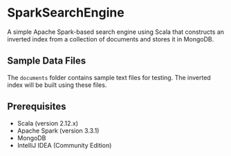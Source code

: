 # SparkSearchEngine

A simple Apache Spark-based search engine using Scala that constructs an inverted index from a collection of documents and stores it in MongoDB.

## Sample Data Files
The `documents` folder contains sample text files for testing. The inverted index will be built using these files.

## Prerequisites
- Scala (version 2.12.x)
- Apache Spark (version 3.3.1)
- MongoDB
- IntelliJ IDEA (Community Edition)
